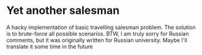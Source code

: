 # Yet another salesman
A hacky implementation of basic travelling salesman problem.  The solution is
to brute-force all possible scenarios.  BTW, I am truly sorry for Russian
comments, but it was originally written for Russian university.  Maybe I'll
translate it some time in the future

<!-- vim:set tw=78: -->
